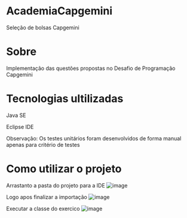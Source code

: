 # AcademiaCapgemini
Seleção de bolsas Capgemini
# Sobre
Implementação das questões propostas no Desafio de Programação Capgemini

# Tecnologias ultilizadas
Java SE 

Eclipse IDE

Observação: Os testes unitários foram desenvolvidos de forma manual apenas para critério de testes

# Como utilizar o projeto 

Arrastanto a pasta do projeto para a IDE
![image](https://user-images.githubusercontent.com/56612714/154780108-cc43eb4b-d9d2-491e-be4b-cc85387d6e98.png)

Logo apos finalizar a importação 
![image](https://user-images.githubusercontent.com/56612714/154780048-648af073-a2c0-4292-b809-92db7441557c.png)

Executar a classe do exercico 
![image](https://user-images.githubusercontent.com/56612714/154780222-28f4cd1a-447b-4610-97f1-0b85978bc614.png)

